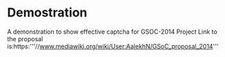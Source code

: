 Demostration
============

A demonstration to show effective captcha for GSOC-2014 Project
Link to the proposal is:https:'''//www.mediawiki.org/wiki/User:AalekhN/GSoC_proposal_2014'''
